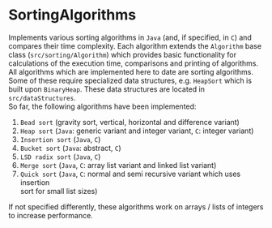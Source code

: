 # SortingAlgorithms
Implements various sorting algorithms in `Java` (and, if specified, in `C`) and compares 
their time complexity. Each algorithm extends the `Algorithm` base class 
(`src/sorting/Algorithm`) which provides basic functionality for calculations of the 
execution time, comparisons and printing of algorithms.  
All algorithms which are implemented here to date are sorting algorithms. Some of these 
require specialized data structures, 
e.g. `HeapSort` which is built upon `BinaryHeap`. These data structures are located in 
`src/dataStructures`.  
So far, the following algorithms have been implemented:  
1. `Bead sort` (gravity sort, vertical, horizontal and difference variant)
2. `Heap sort` (`Java`: generic variant and integer variant, `C`: integer variant)
3. `Insertion sort` (`Java`, `C`)
4. `Bucket sort` (`Java`: abstract, `C`)
5. `LSD radix sort` (`Java`, `C`)
6. `Merge sort` (`Java`, `C`: array list variant and linked list variant)
7. `Quick sort` (`Java`, `C`: normal and semi recursive variant which uses insertion  
sort for small list sizes)

If not specified differently, these algorithms work on arrays / lists of integers to 
increase performance.
